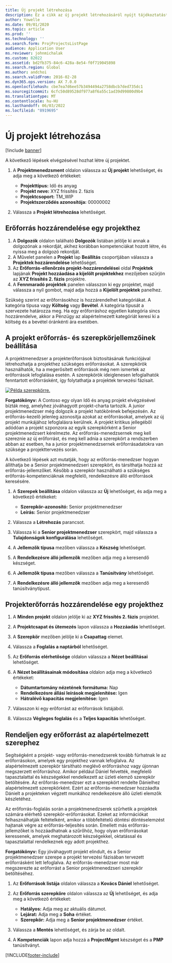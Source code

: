 ```yaml
---
title: Új projekt létrehozása
description: Ez a cikk az új projekt létrehozásáról nyújt tájékoztatást.
author: Yowelle
ms.date: 09/01/2020
ms.topic: article
ms.prod: ''
ms.technology: ''
ms.search.form: ProjProjectsListPage
audience: Application User
ms.reviewer: johnmichalak
ms.custom: 82022
ms.assetid: bd2fb375-84c6-428a-8e54-f0f719045898
ms.search.region: Global
ms.author: andchoi
ms.search.validFrom: 2016-02-28
ms.dyn365.ops.version: AX 7.0.0
ms.openlocfilehash: cbe7ea7d6ee57b3494494a2758dbcb7ded735dc1
ms.sourcegitcommit: 6cfc50d89528df977a8f6a55c1ad39d99800d9b4
ms.translationtype: MT
ms.contentlocale: hu-HU
ms.lasthandoff: 06/03/2022
ms.locfileid: "8919695"
---
```

# <a name="create-a-new-project"></a>Új projekt létrehozása

[!include [banner](../includes/banner.md)]

A következő lépések elvégzésével hozhat létre új projektet.

1. A **Projektmenedzsment** oldalon válassza az **Új projekt** lehetőséget, és adja meg a következő értékeket:

    - **Projekttípus:** Idő és anyag
    - **Projekt neve:** XYZ frissítés 2. fázis
    - **Projektcsoport:** TM\_WIP
    - **Projektszerződés azonosítója:** 00000002

2. Válassza a **Projekt létrehozása** lehetőséget.

## <a name="assign-a-resource-to-a-project"></a>Erőforrás hozzárendelése egy projekthez

1. A **Dolgozók** oldalon található **Dolgozók** listában jelölje ki annak a dolgozónak a rekordját, akihez korábban kompetenciákat hozott létre, és nyissa meg a dolgozó rekordját.
2. A Művelet panelen a **Projekt** lap **Beállítás** csoportjában válassza a **Projektek hozzárendelése** lehetőséget.
3. Az **Erőforrás-ellenőrzés projekt-hozzárendelései** oldal **Projektek** lapjának **Projekt hozzáadása a kijelölt projektekhez** mezőjében szűrjön az **XYZ frissítés 2. fázis** projektre.
4. A **Fennmaradó projektek** panelen válasszon ki egy projektet, majd válassza a nyíl gombot, majd adja hozzá a **Kijelölt projektek** panelhez.

Szükség szerint az erőforrásokhoz is hozzárendelhet kategóriákat. A kategória típusa vagy **Költség** vagy **Bevétel**. A kategória típusát a szervezete határozza meg. Ha egy erőforráshoz egyetlen kategória sincs hozzárendelve, akkor a Pénzügy az alapértelmezett kategóriát keresi ki a költség és a bevétel óránkénti ára esetében.

## <a name="set-up-project-resource-and-role-characteristics"></a>A projekt erőforrás- és szerepkörjellemzőinek beállítása

A projektmenedzser a projekterőforrások biztosításának funkciójával létrehozhatja a projekthez szükséges erőforrásokat. A szerepkörök használhatók, ha a megerősített erőforrások még nem ismertek az erőforrások lefoglalása esetén. A szerepkörök ideiglenesen lefoglalhatók fenntartott erőforrásként, így folytathatja a projektek tervezési fázisait.

[![Példa szerepkörre.](./media/projectresourcing05.jpg)](./media/projectresourcing05.jpg) 

**Forgatókönyv:** A Contoso egy olyan Idő és anyag projekt elvégzésével bízták meg, amelyhez jóváhagyott projekt-charta tartozik. A junior projektmenedzser még dolgozik a projekt hatókörének befejezésén. Az erőforrás-kezelő jelenleg azonosítja azokat az erőforrásokat, amelyek az új projekt munkájához lefoglalásra kerülnek. A projekt kritikus jellegéből adódóan a projekt szponzora az egyik szerepkörként a Senior projektmenedzsert kérelmezte. Az erőforrás-menedzsernek meg kell szereznie az új erőforrást, és meg kell adnia a szerepkört a rendszerben abban az esetben, ha a junior projektmenedzsernek erőforrásadatokra van szüksége a projekttervezés során.

A következő lépések azt mutatják, hogy az erőforrás-menedzser hogyan állíthatja be a Senior projektmenedzseri szerepkört, és társíthatja hozzá az erőforrás-jellemzőket. Később a szerepkör használható a szükséges erőforrás-kompetenciáknak megfelelő, rendelkezésre álló erőforrások keresésére.

1. A **Szerepek beállítása** oldalon válassza az **Új** lehetőséget, és adja meg a következő értékeket:

    - **Szerepkör-azonosító:** Senior projektmenedzser
    - **Leírás:** Senior projektmenedzser

2. Válassza a **Létrehozás** parancsot.
3. Válassza ki a **Senior projektmenedzser** szerepkört, majd válassza a **Tulajdonságok konfigurálása** lehetőséget.
4. A **Jellemzők típusa** mezőben válassza a **Készség** lehetőséget.
5. A **Rendelkezésre álló jellemzők** mezőben adja meg a keresendő készséget.
6. A **Jellemzők típusa** mezőben válassza a **Tanúsítvány** lehetőséget.
7. A **Rendelkezésre álló jellemzők** mezőben adja meg a keresendő tanúsítványtípust.

## <a name="assign-a-project-resource-to-a-project"></a>Projekterőforrás hozzárendelése egy projekthez

1. A **Minden projekt** oldalon jelölje ki az **XYZ frissítés 2. fázis** projektet.
2. A **Projektcsapat és ütemezés** lapon válassza a **Hozzáadás** lehetőséget.
3. A **Szerepkör** mezőben jelölje ki a **Csapattag** elemet.
4. Válassza a **Foglalás a naptárból** lehetőséget.
5. Az **Erőforrás elérhetősége** oldalon válassza a **Nézet beállításai** lehetőséget.
6. A **Nézet beállításainak módosítása** oldalon adja meg a következő értékeket:

    - **Dátumtartomány nézetének formátuma:** Nap
    - **Rendelkezésre állási leírások megjelenítése:** Igen
    - **Hátralévő kapacitás megjelenítése:** Igen

7. Válasszon ki egy erőforrást az erőforrások listájából.
8. Válassza **Végleges foglalás** és a **Teljes kapacitás** lehetőséget.

## <a name="assign-a-resource-to-a-default-role"></a>Rendeljen egy erőforrást az alapértelmezett szerephez

Segítségként a projekt- vagy erőforrás-menedzserek tovább fúrhatnak le az erőforrásokon, amelyek egy projekthez vannak lefoglalva. Az alapértelmezett szerepkör társítható meglévő erőforráshoz vagy újonnan megszerzett erőforráshoz. Amikor például Dániel felvették, megfelelő tapasztalattal és készségekkel rendelkezett az üzleti elemző szerepkör betöltésére. Az erőforrás-menedzser ezt a szerepkört rendelte Dánielhez alapértelmezett szerepkörként. Ezért az erőforrás-menedzser hozzáadta Dánielt a projekteken végzett munkához rendelkezésre álló üzleti elemzők készletéhez.

Az erőforrás-foglalás során a projektmenedzserek szűrhetik a projektek számára elérhető szerepkör-erőforrásokat. Ezeket az információkat felhasználhatják feltételként, amikor a többfeltételű döntési döntéselemzést hajtanak végre az erőforrás-teljesítés során. Emellett más erőforrás-jellemzőket is hozzáadhatnak a szűrőhöz, hogy olyan erőforrásokat keressenek, amelyek meghatározott készségekkel, oktatással és tapasztalattal rendelkeznek egy adott projekthez.

**Forgatókönyv:** Egy jóváhagyott projekt elindult, és a Senior projektmenedzser szerepe a projekt tervezési fázisában tervezett erőforrásként lett lefoglalva. Az erőforrás-menedzser most már megszerezte az erőforrást a Senior projektmenedzseri szerepkör betöltéséhez.

1. Az **Erőforrások listája** oldalon válassza a **Kovács Dániel** lehetőséget.
2. Az **Erőforrás szerepköre** oldalon válassza az **Új** lehetőséget, és adja meg a következő értékeket:

    - **Hatályos:** Adja meg az aktuális dátumot.
    - **Lejárat:** Adja meg a **Soha** értéket.
    - **Szerepkör:** Adja meg a **Senior projektmenedzser** értéket.

3. Válassza a **Mentés** lehetőséget, és zárja be az oldalt.
4. A **Kompetenciák** lapon adja hozzá a **ProjectMgmt** készséget és a **PMP** tanúsítványt.


[!INCLUDE[footer-include](../includes/footer-banner.md)]